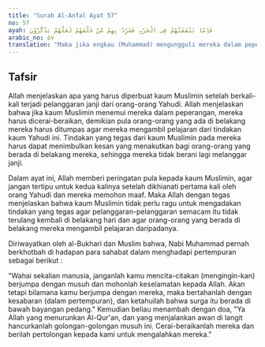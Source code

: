 ```yaml
---
title: "Surah Al-Anfal Ayat 57"
no: 57
ayah: فَاِمَّا تَثْقَفَنَّهُمْ فِى الْحَرْبِ فَشَرِّدْ بِهِمْ مَّنْ خَلْفَهُمْ لَعَلَّهُمْ يَذَّكَّرُوْنَ 
arabic_no: ٥٧
translation: "Maka jika engkau (Muhammad) mengungguli mereka dalam peperangan, maka cerai-beraikanlah orang-orang yang di belakang mereka dengan (menumpas) mereka, agar mereka mengambil pelajaran."
---
```


## Tafsir

Allah menjelaskan apa yang harus diperbuat kaum Muslimin setelah berkali-kali terjadi pelanggaran janji dari orang-orang Yahudi. Allah menjelaskan bahwa jika kaum Muslimin menemui mereka dalam peperangan, mereka harus dicerai-beraikan, demikian pula orang-orang yang ada di belakang mereka harus ditumpas agar mereka mengambil pelajaran dari tindakan kaum Yahudi ini. Tindakan yang tegas dari kaum Muslimin pada mereka harus dapat menimbulkan kesan yang menakutkan bagi orang-orang yang berada di belakang mereka, sehingga mereka tidak berani lagi melanggar janji.

Dalam ayat ini, Allah memberi peringatan pula kepada kaum Muslimin, agar jangan tertipu untuk kedua kalinya setelah dikhianati pertama kali oleh orang Yahudi dan mereka memohon maaf. Maka Allah dengan tegas menjelaskan bahwa kaum Muslimin tidak perlu ragu untuk mengadakan tindakan yang tegas agar pelanggaran-pelanggaran semacam itu tidak terulang kembali di belakang hari dan agar orang-orang yang berada di belakang mereka mengambil pelajaran daripadanya.

Diriwayatkan oleh al-Bukhari dan Muslim bahwa, Nabi Muhammad pernah berkhotbah di hadapan para sahabat dalam menghadapi pertempuran sebagai berikut : 

"Wahai sekalian manusia, janganlah kamu mencita-citakan (mengingin-kan) berjumpa dengan musuh dan mohonlah keselamatan kepada Allah. Akan tetapi bilamana kamu berjumpa dengan mereka, maka bertahanlah dengan kesabaran (dalam pertempuran), dan ketahuilah bahwa surga itu berada di bawah bayangan pedang." Kemudian beliau menambah dengan doa, "Ya Allah yang menurunkan Al-Qur'an, dan yang menjalankan awan di langit hancurkanlah golongan-golongan musuh ini. Cerai-beraikanlah mereka dan berilah pertolongan kepada kami untuk mengalahkan mereka."